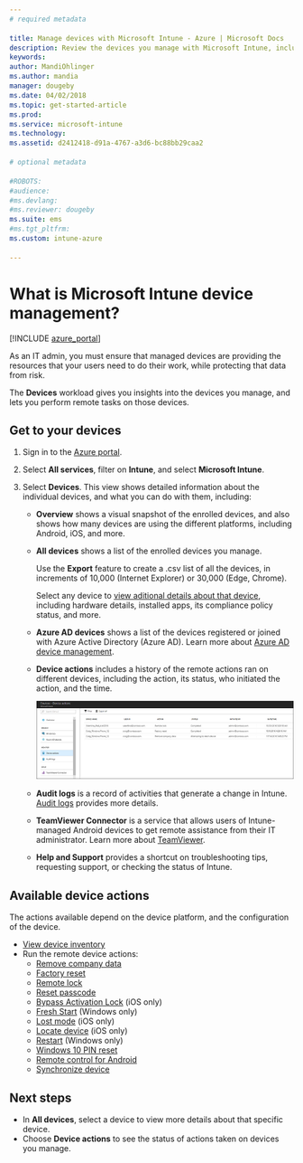 ```yaml
---
# required metadata

title: Manage devices with Microsoft Intune - Azure | Microsoft Docs
description: Review the devices you manage with Microsoft Intune, including exporting a devices list into csv format, view your Azure Active Directory-joined devices, review a change log of actions on the device, use TeamViewer Connector to allow IT admins remotely troubleshoot Android devices, and view all the actions you can run on your devices.
keywords:
author: MandiOhlinger
ms.author: mandia
manager: dougeby
ms.date: 04/02/2018
ms.topic: get-started-article
ms.prod:
ms.service: microsoft-intune
ms.technology:
ms.assetid: d2412418-d91a-4767-a3d6-bc88bb29caa2

# optional metadata

#ROBOTS:
#audience:
#ms.devlang:
#ms.reviewer: dougeby
ms.suite: ems
#ms.tgt_pltfrm:
ms.custom: intune-azure

---
```


# What is Microsoft Intune device management?

[!INCLUDE [azure_portal](./includes/azure_portal.md)]

As an IT admin, you must ensure that managed devices are providing the resources that your users need to do their work, while protecting that data from risk.

The **Devices** workload gives you insights into the devices you manage, and lets you perform remote tasks on those devices.

## Get to your devices

1. Sign in to the [Azure portal](https://portal.azure.com).
2. Select **All services**, filter on **Intune**, and select **Microsoft Intune**.
3. Select **Devices**. This view shows detailed information about the individual devices, and what you can do with them, including:

   - **Overview** shows a visual snapshot of the enrolled devices, and also shows how many devices are using the different platforms, including Android, iOS, and more.
   - **All devices** shows a list of the enrolled devices you manage.

     Use the **Export** feature to create a .csv list of all the devices, in increments of 10,000 (Internet Explorer) or 30,000 (Edge, Chrome).

     Select any device to [view aditional details about that device](device-inventory.md), including hardware details, installed apps, its compliance policy status, and more.

   - **Azure AD devices** shows a list of the devices registered or joined with Azure Active Directory (Azure AD). Learn more about [Azure AD device management](https://docs.microsoft.com/azure/active-directory/device-management-introduction).
   - **Device actions** includes a history of the remote actions ran on different devices, including the action, its status, who initiated the action, and the time.

     ![Screenshot of monitor device actions](./media/monitor-device-actions.png)

   - **Audit logs** is a record of activities that generate a change in Intune. [Audit logs](monitor-audit-logs.md) provides more details.
   - **TeamViewer Connector** is a service that allows users of Intune-managed Android devices to get remote assistance from their IT administrator. Learn more about [TeamViewer](device-profile-android-teamviewer.md).
   - **Help and Support** provides a shortcut on troubleshooting tips, requesting support, or checking the status of Intune.

## Available device actions
The actions available depend on the device platform, and the configuration of the device.

- [View device inventory](device-inventory.md)
- Run the remote device actions:
	- [Remove company data](devices-wipe.md#remove-company-data)
	- [Factory reset](devices-wipe.md#factory-reset)
	- [Remote lock](device-remote-lock.md)
	- [Reset passcode](device-passcode-reset.md)
	- [Bypass Activation Lock](device-activation-lock-bypass.md) (iOS only)
	- [Fresh Start](device-fresh-start.md) (Windows only)
	- [Lost mode](device-lost-mode.md) (iOS only)
	- [Locate device](device-locate.md) (iOS only)
	- [Restart](device-restart.md) (Windows only)
	- [Windows 10 PIN reset](device-windows-pin-reset.md)
	- [Remote control for Android](device-profile-android-teamviewer.md)
	- [Synchronize device](device-sync.md)

## Next steps

- In **All devices**, select a device to view more details about that specific device.
- Choose **Device actions** to see the status of actions taken on devices you manage.
